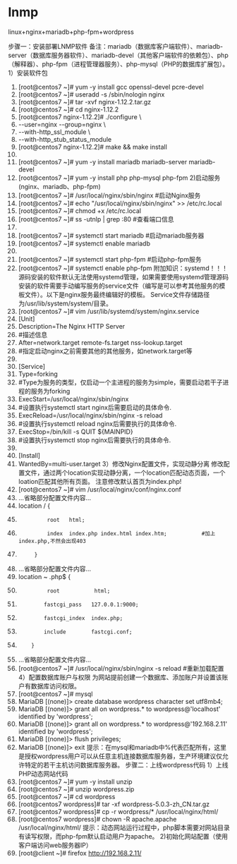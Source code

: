 # lnmp
linux+nginx+mariadb+php-fpm+wordpress


步骤一：安装部署LNMP软件
备注：mariadb（数据库客户端软件）、mariadb-server（数据库服务器软件）、mariadb-devel（其他客户端软件的依赖包）、php（解释器）、php-fpm（进程管理器服务）、php-mysql（PHP的数据库扩展包）。
1）安装软件包
1.	[root@centos7 ~]# yum -y install gcc openssl-devel pcre-devel 
2.	[root@centos7 ~]# useradd -s /sbin/nologin  nginx
3.	[root@centos7 ~]# tar -xvf nginx-1.12.2.tar.gz
4.	[root@centos7 ~]# cd nginx-1.12.2
5.	[root@centos7 nginx-1.12.2]# ./configure   \
6.	--user=nginx   --group=nginx \
7.	--with-http_ssl_module   \
8.	--with-http_stub_status_module
9.	[root@centos7 nginx-1.12.2]# make && make install
10.	
11.	[root@centos7 ~]# yum -y install   mariadb   mariadb-server   mariadb-devel
12.	[root@centos7 ~]# yum -y install   php        php-mysql        php-fpm
2)启动服务(nginx、mariadb、php-fpm)
1.	[root@centos7 ~]# /usr/local/nginx/sbin/nginx                 #启动Nginx服务
2.	[root@centos7 ~]# echo "/usr/local/nginx/sbin/nginx" >> /etc/rc.local
3.	[root@centos7 ~]# chmod +x /etc/rc.local
4.	[root@centos7 ~]# ss -utnlp | grep :80                        #查看端口信息
5.	
6.	[root@centos7 ~]# systemctl start   mariadb                   #启动mariadb服务器
7.	[root@centos7 ~]# systemctl enable  mariadb               
8.	    
9.	[root@centos7 ~]# systemctl start  php-fpm                   #启动php-fpm服务
10.	[root@centos7 ~]# systemctl enable php-fpm
附加知识：systemd！！！
源码安装的软件默认无法使用systemd管理，如果需要使用systemd管理源码安装的软件需要手动编写服务的service文件（编写是可以参考其他服务的模板文件）。以下是nginx服务最终编辑好的模板。
Service文件存储路径为/usr/lib/system/system/目录。
1.	[root@centos7 ~]# vim /usr/lib/systemd/system/nginx.service
2.	[Unit]
3.	Description=The Nginx HTTP Server
4.	#描述信息
5.	After=network.target remote-fs.target nss-lookup.target
6.	#指定启动nginx之前需要其他的其他服务，如network.target等
7.	
8.	[Service]
9.	Type=forking
10.	#Type为服务的类型，仅启动一个主进程的服务为simple，需要启动若干子进程的服务为forking
11.	ExecStart=/usr/local/nginx/sbin/nginx
12.	#设置执行systemctl start nginx后需要启动的具体命令.
13.	ExecReload=/usr/local/nginx/sbin/nginx -s reload
14.	#设置执行systemctl reload nginx后需要执行的具体命令.
15.	ExecStop=/bin/kill -s QUIT ${MAINPID}
16.	#设置执行systemctl stop nginx后需要执行的具体命令.
17.	
18.	[Install]
19.	WantedBy=multi-user.target
3）修改Nginx配置文件，实现动静分离
修改配置文件，通过两个location实现动静分离，一个location匹配动态页面，一个loation匹配其他所有页面。
注意修改默认首页为index.php!
1.	[root@centos7 ~]# vim /usr/local/nginx/conf/nginx.conf 
2.	...省略部分配置文件内容...
3.	location / {
4.	            root   html;
5.	            index  index.php index.html index.htm;           #加上index.php,不然会出现403
6.	        }
7.	...省略部分配置文件内容...
8.	location ~ \.php$ {
9.	            root           html;
10.	            fastcgi_pass   127.0.0.1:9000;
11.	            fastcgi_index  index.php;
12.	            include        fastcgi.conf;
13.	        }
14.	...省略部分配置文件内容...
15.	[root@centos7 ~]# /usr/local/nginx/sbin/nginx -s reload            #重新加载配置
4）配置数据库账户与权限
为网站提前创建一个数据库、添加账户并设置该账户有数据库访问权限。
1.	[root@centos7 ~]# mysql
2.	MariaDB [(none)]> create database wordpress character set utf8mb4;
3.	MariaDB [(none)]> grant all on wordpress.* to wordpress@'localhost' identified by 'wordpress';
4.	MariaDB [(none)]> grant all on wordpress.* to wordpress@'192.168.2.11' identified by 'wordpress';
5.	MariaDB [(none)]> flush privileges;
6.	MariaDB [(none)]> exit
提示：在mysql和mariadb中%代表匹配所有，这里是授权wordpress用户可以从任意主机连接数据库服务器，生产环境建议仅允许特定的若干主机访问数据库服务器。
步骤二：上线wordpress代码
1）上线PHP动态网站代码
1.	[root@centos7 ~]# yum -y install unzip
2.	[root@centos7 ~]# unzip wordpress.zip
3.	[root@centos7 ~]# cd wordpress
4.	[root@centos7 wordpress]# tar -xf wordpress-5.0.3-zh_CN.tar.gz
5.	[root@centos7 wordpress]# cp -r  wordpress/*  /usr/local/nginx/html/
6.	[root@centos7 wordpress]# chown -R apache.apache  /usr/local/nginx/html/
提示：动态网站运行过程中，php脚本需要对网站目录有读写权限，而php-fpm默认启动用户为apache。
2)初始化网站配置（使用客户端访问web服务器IP）
1.	[root@client ~]# firefox http://192.168.2.11/
